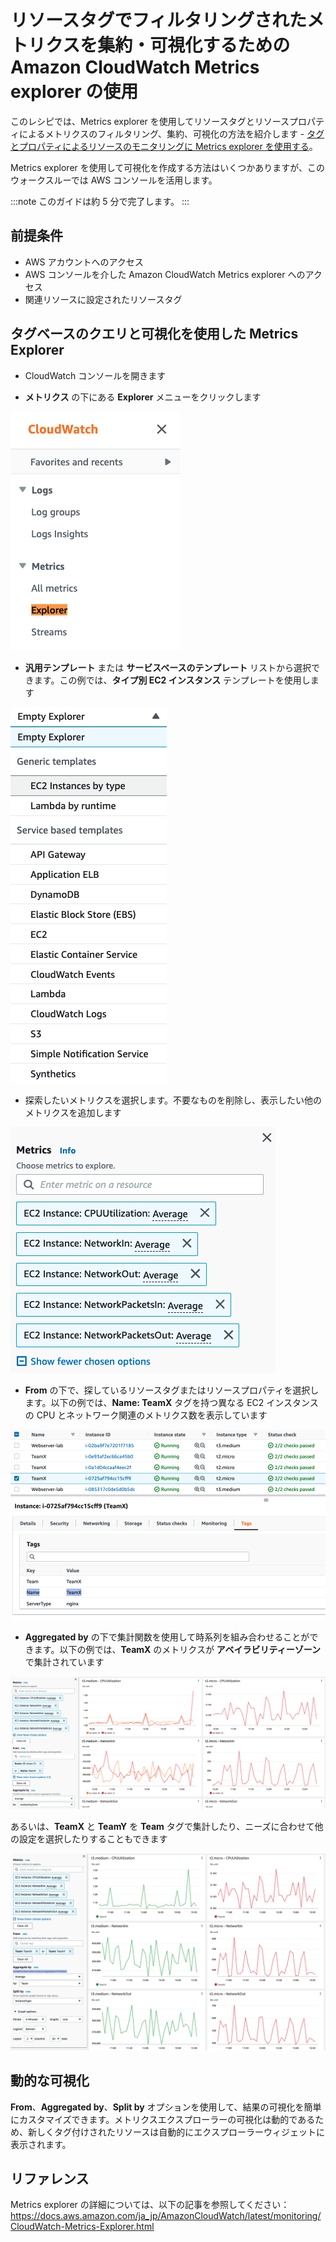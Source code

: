 # リソースタグでフィルタリングされたメトリクスを集約・可視化するための Amazon CloudWatch Metrics explorer の使用

このレシピでは、Metrics explorer を使用してリソースタグとリソースプロパティによるメトリクスのフィルタリング、集約、可視化の方法を紹介します - [タグとプロパティによるリソースのモニタリングに Metrics explorer を使用する][metrics-explorer]。

Metrics explorer を使用して可視化を作成する方法はいくつかありますが、このウォークスルーでは AWS コンソールを活用します。

:::note
    このガイドは約 5 分で完了します。
:::



## 前提条件

* AWS アカウントへのアクセス
* AWS コンソールを介した Amazon CloudWatch Metrics explorer へのアクセス
* 関連リソースに設定されたリソースタグ




## タグベースのクエリと可視化を使用した Metrics Explorer

* CloudWatch コンソールを開きます

* <b>メトリクス</b> の下にある <b>Explorer</b> メニューをクリックします

![タグでフィルタリングされたメトリクスのスクリーンショット](../images/metrics-explorer-filter-by-tags/metrics-explorer-cw-menu.png)

* <b>汎用テンプレート</b> または <b>サービスベースのテンプレート</b> リストから選択できます。この例では、<b>タイプ別 EC2 インスタンス</b> テンプレートを使用します

![タグでフィルタリングされたメトリクスのスクリーンショット](../images/metrics-explorer-filter-by-tags/metrics-explorer-templates-ec2-by-type.png)

* 探索したいメトリクスを選択します。不要なものを削除し、表示したい他のメトリクスを追加します

![EC2 メトリクスのスクリーンショット](../images/metrics-explorer-filter-by-tags/metrics-explorer-ec2-metrics.png)

* <b>From</b> の下で、探しているリソースタグまたはリソースプロパティを選択します。以下の例では、<b>Name: TeamX</b> タグを持つ異なる EC2 インスタンスの CPU とネットワーク関連のメトリクス数を表示しています

![Name タグの例のスクリーンショット](../images/metrics-explorer-filter-by-tags/metrics-explorer-teamx-name-tag.png)

* <b>Aggregated by</b> の下で集計関数を使用して時系列を組み合わせることができます。以下の例では、<b>TeamX</b> のメトリクスが <b>アベイラビリティーゾーン</b> で集計されています

![タグ Name でフィルタリングされた EC2 ダッシュボードのスクリーンショット](../images/metrics-explorer-filter-by-tags/metrics-explorer-ec2-by-tag-name-dashboard.png)

あるいは、<b>TeamX</b> と <b>TeamY</b> を <b>Team</b> タグで集計したり、ニーズに合わせて他の設定を選択したりすることもできます

![タグ Team でフィルタリングされた EC2 ダッシュボードのスクリーンショット](../images/metrics-explorer-filter-by-tags/metrics-explorer-ec2-by-tag-team-dashboard.png)



## 動的な可視化

<b>From</b>、<b>Aggregated by</b>、<b>Split by</b> オプションを使用して、結果の可視化を簡単にカスタマイズできます。メトリクスエクスプローラーの可視化は動的であるため、新しくタグ付けされたリソースは自動的にエクスプローラーウィジェットに表示されます。




## リファレンス

Metrics explorer の詳細については、以下の記事を参照してください：
https://docs.aws.amazon.com/ja_jp/AmazonCloudWatch/latest/monitoring/CloudWatch-Metrics-Explorer.html

[metrics-explorer]: https://docs.aws.amazon.com/ja_jp/AmazonCloudWatch/latest/monitoring/CloudWatch-Metrics-Explorer.html
